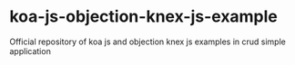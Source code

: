 # koa-js-objection-knex-js-example
Official repository of koa js and objection knex js examples in crud simple application
